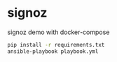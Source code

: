 # signoz
signoz demo with docker-compose 

```bash
pip install -r requirements.txt
ansible-playbook playbook.yml
```

